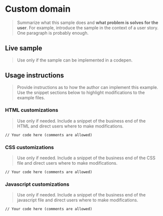 # Custom domain
>Summarize what this sample does and **what problem is solves for the user**. For example, introduce the sample in the context of a user story. One paragraph is probably enough.

## Live sample
>Use only if the sample can be implemented in a codepen.
[![<sample name>](<path to image> "<sample name>")](<link to codepen>)

## Usage instructions
>Provide instructions as to how the author can implement this example. Use the snippet sections below to highlight modifications to the example files.

### HTML customizations
> Use only if needed. Include a snippet of the business end of the HTML and direct users where to make modifications.

```
// Your code here (comments are allowed)
```

### CSS customizations
> Use only if needed. Include a snippet of the business end of the CSS file and direct users where to make modifications.

```
// Your code here (comments are allowed)
```

### Javascript customizations
> Use only if needed. Include a snippet of the business end of the javascript file and direct users where to make modifications.

```
// Your code here (comments are allowed)
```